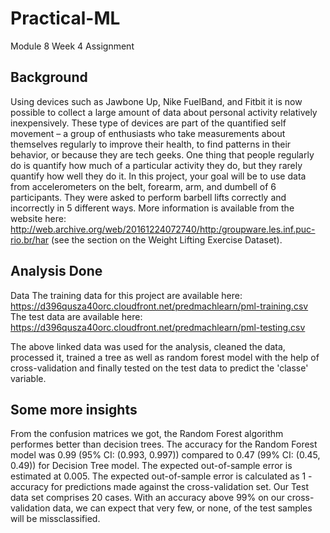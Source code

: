 # Practical-ML
Module 8 Week 4 Assignment


## Background

Using devices such as Jawbone Up, Nike FuelBand, and Fitbit it is now possible to collect a large amount of data about personal activity relatively inexpensively. These type of devices are part of the quantified self movement – a group of enthusiasts who take measurements about themselves regularly to improve their health, to find patterns in their behavior, or because they are tech geeks. One thing that people regularly do is quantify how much of a particular activity they do, but they rarely quantify how well they do it. In this project, your goal will be to use data from accelerometers on the belt, forearm, arm, and dumbell of 6 participants. They were asked to perform barbell lifts correctly and incorrectly in 5 different ways. More information is available from the website here: http://web.archive.org/web/20161224072740/http:/groupware.les.inf.puc-rio.br/har (see the section on the Weight Lifting Exercise Dataset).

## Analysis Done

Data
The training data for this project are available here:
https://d396qusza40orc.cloudfront.net/predmachlearn/pml-training.csv
The test data are available here:
https://d396qusza40orc.cloudfront.net/predmachlearn/pml-testing.csv

The above linked data was used for the analysis, cleaned the data, processed it, trained a tree as well as random forest model with the help of cross-validation and
finally tested on the test data to predict the 'classe' variable.

## Some more insights

From the confusion matrices we got, the Random Forest algorithm performes better than decision trees. The accuracy for the Random Forest model was 0.99 (95% CI: (0.993, 0.997)) compared to 0.47 (99% CI: (0.45, 0.49)) for Decision Tree model.
The expected out-of-sample error is estimated at 0.005. The expected out-of-sample error is calculated as 1 - accuracy for predictions made against the cross-validation set. Our Test data set comprises 20 cases. With an accuracy above 99% on our cross-validation data, we can expect that very few, or none, of the test samples will be missclassified.
